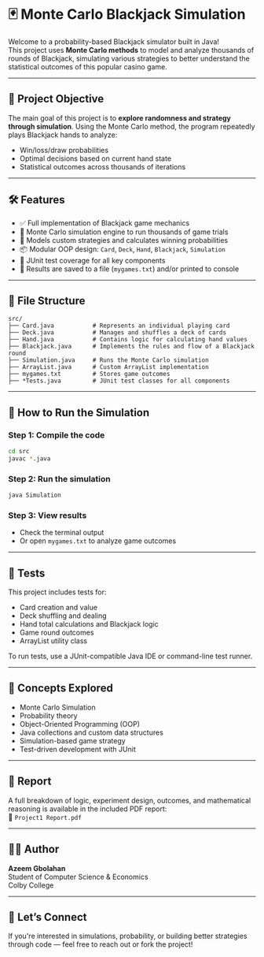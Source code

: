 
# 🃏 Monte Carlo Blackjack Simulation

Welcome to a probability-based Blackjack simulator built in Java!  
This project uses **Monte Carlo methods** to model and analyze thousands of rounds of Blackjack, simulating various strategies to better understand the statistical outcomes of this popular casino game.

---

## 🎯 Project Objective

The main goal of this project is to **explore randomness and strategy through simulation**. Using the Monte Carlo method, the program repeatedly plays Blackjack hands to analyze:

- Win/loss/draw probabilities
- Optimal decisions based on current hand state
- Statistical outcomes across thousands of iterations

---

## 🛠 Features

- ✅ Full implementation of Blackjack game mechanics  
- 🔁 Monte Carlo simulation engine to run thousands of game trials  
- 🧮 Models custom strategies and calculates winning probabilities  
- 📦 Modular OOP design: `Card`, `Deck`, `Hand`, `Blackjack`, `Simulation`  
- 🧪 JUnit test coverage for all key components  
- 📄 Results are saved to a file (`mygames.txt`) and/or printed to console  

---

## 📁 File Structure

```
src/
├── Card.java           # Represents an individual playing card
├── Deck.java           # Manages and shuffles a deck of cards
├── Hand.java           # Contains logic for calculating hand values
├── Blackjack.java      # Implements the rules and flow of a Blackjack round
├── Simulation.java     # Runs the Monte Carlo simulation
├── ArrayList.java      # Custom ArrayList implementation
├── mygames.txt         # Stores game outcomes
├── *Tests.java         # JUnit test classes for all components
```

---

## 🧪 How to Run the Simulation

### Step 1: Compile the code

```bash
cd src
javac *.java
```

### Step 2: Run the simulation

```bash
java Simulation
```

### Step 3: View results

- Check the terminal output
- Or open `mygames.txt` to analyze game outcomes

---

## 🧪 Tests

This project includes tests for:

- Card creation and value
- Deck shuffling and dealing
- Hand total calculations and Blackjack logic
- Game round outcomes
- ArrayList utility class

To run tests, use a JUnit-compatible Java IDE or command-line test runner.

---

## 🧠 Concepts Explored

- Monte Carlo Simulation  
- Probability theory  
- Object-Oriented Programming (OOP)  
- Java collections and custom data structures  
- Simulation-based game strategy  
- Test-driven development with JUnit  

---

## 📄 Report

A full breakdown of logic, experiment design, outcomes, and mathematical reasoning is available in the included PDF report:  
📘 `Project1 Report.pdf`

---

## 👨‍💻 Author

**Azeem Gbolahan**  
Student of Computer Science & Economics  
Colby College

---

## 🚀 Let’s Connect

If you're interested in simulations, probability, or building better strategies through code — feel free to reach out or fork the project!
